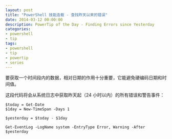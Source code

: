 ```yaml
---
layout: post
title: "PowerShell 技能连载 - 查找昨天以来的错误"
date: 2014-03-12 00:00:00
description: PowerTip of the Day - Finding Errors since Yesterday
categories:
- powershell
- tip
tags:
- powershell
- tip
- powertip
- series
---
```

要获取一个时间段内的数据，相对日期的作用十分重要，它能避免硬编码日期和时间值。

这段代码将会从系统日志中获取昨天起（24 小时以内）的所有错误和警告事件：

    $today = Get-Date
    $1day = New-TimeSpan -Days 1
    
    $yesterday = $today - $1day
    
    Get-EventLog -LogName system -EntryType Error, Warning -After $yesterday 

<!--本文国际来源：[Finding Errors since Yesterday](http://community.idera.com/powershell/powertips/b/tips/posts/finding-errors-since-yesterday)-->
